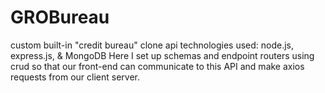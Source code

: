 # GROBureau
custom built-in "credit bureau" clone api technologies used: node.js, express.js, & MongoDB Here I set up schemas and endpoint routers using crud so that our front-end can communicate to this API and make axios requests from our client server.
